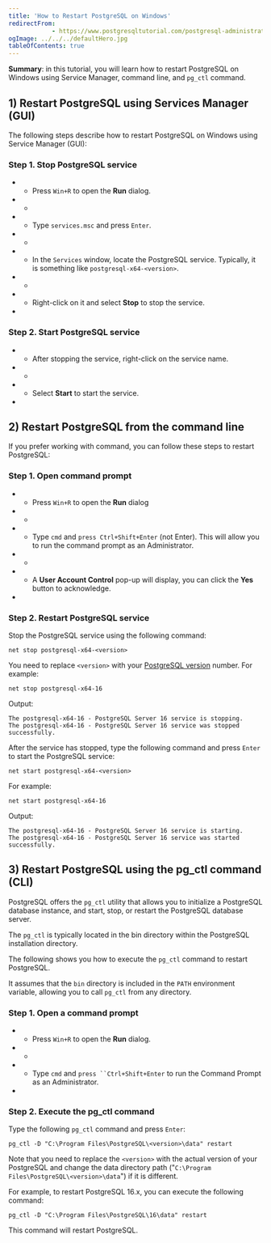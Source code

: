 ```yaml
---
title: 'How to Restart PostgreSQL on Windows'
redirectFrom: 
            - https://www.postgresqltutorial.com/postgresql-administration/restart-postgresql-windows/
ogImage: ../../../defaultHero.jpg
tableOfContents: true
---
```


**Summary**: in this tutorial, you will learn how to restart PostgreSQL on Windows using Service Manager, command line, and `pg_ctl` command.



## 1) Restart PostgreSQL using Services Manager (GUI)



The following steps describe how to restart PostgreSQL on Windows using Service Manager (GUI):



### Step 1. Stop PostgreSQL service



- - Press `Win+R` to open the **Run** dialog.
- -
- - Type `services.msc` and press `Enter`.
- -
- - In the `Services` window, locate the PostgreSQL service. Typically, it is something like `postgresql-x64-<version>`.
- -
- - Right-click on it and select **Stop** to stop the service.
- 


### Step 2. Start PostgreSQL service



- - After stopping the service, right-click on the service name.
- -
- - Select **Start** to start the service.
- 


## 2) Restart PostgreSQL from the command line



If you prefer working with command, you can follow these steps to restart PostgreSQL:



### Step 1. Open command prompt



- - Press `Win+R` to open the **Run** dialog
- -
- - Type `cmd` and `press Ctrl+Shift+Enter` (not Enter). This will allow you to run the command prompt as an Administrator.
- -
- - A **User Account Control** pop-up will display, you can click the **Yes** button to acknowledge.
- 


### Step 2. Restart PostgreSQL service



Stop the PostgreSQL service using the following command:



```
net stop postgresql-x64-<version>
```



You need to replace `<version>` with your [PostgreSQL version](https://www.postgresqltutorial.com/postgresql-administration/postgresql-version/) number. For example:



```
net stop postgresql-x64-16
```



Output:



```
The postgresql-x64-16 - PostgreSQL Server 16 service is stopping.
The postgresql-x64-16 - PostgreSQL Server 16 service was stopped successfully.
```



After the service has stopped, type the following command and press `Enter` to start the PostgreSQL service:



```
net start postgresql-x64-<version>
```



For example:



```
net start postgresql-x64-16
```



Output:



```
The postgresql-x64-16 - PostgreSQL Server 16 service is starting.
The postgresql-x64-16 - PostgreSQL Server 16 service was started successfully.
```



## 3) Restart PostgreSQL using the pg_ctl command (CLI)



PostgreSQL offers the `pg_ctl` utility that allows you to initialize a PostgreSQL database instance, and start, stop, or restart the PostgreSQL database server.



The `pg_ctl` is typically located in the bin directory within the PostgreSQL installation directory.



The following shows you how to execute the `pg_ctl` command to restart PostgreSQL.



It assumes that the `bin` directory is included in the `PATH` environment variable, allowing you to call `pg_ctl` from any directory.



### Step 1. Open a command prompt



- - Press `Win+R` to open the **Run** dialog.
- -
- - Type `cmd` and ` press ``Ctrl+Shift+Enter ` to run the Command Prompt as an Administrator.
- 


### Step 2. Execute the pg_ctl command



Type the following `pg_ctl` command and press `Enter`:



```
pg_ctl -D "C:\Program Files\PostgreSQL\<version>\data" restart
```



Note that you need to replace the `<version>` with the actual version of your PostgreSQL and change the data directory path ("`C:\Program Files\PostgreSQL\<version>\data`") if it is different.



For example, to restart PostgreSQL 16.x, you can execute the following command:



```
pg_ctl -D "C:\Program Files\PostgreSQL\16\data" restart
```



This command will restart PostgreSQL.

